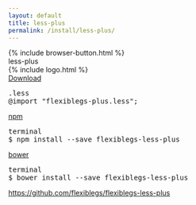 ```yaml
---
layout: default
title: less-plus
permalink: /install/less-plus/
---
```


<div class="dn-browser">
  <div class="dn-browser-header">
    {% include browser-button.html %}
    <div class="dn-style--title"><span>less-plus</span></div>
    {% include logo.html %}
  </div>
  <div class="dn-browser-body">
    <div class="dn-browser-body__pre">
      <!-- Download the file and add the project as follows. -->
      <!-- Dosyayı indirin ve aşağıdaki gibi projenize ekleyin. -->
      <a class="dn-title" href="https://raw.githubusercontent.com/flexiblegs/flexiblegs-less-plus/master/flexiblegs-plus.less" download>Download</a>
      <pre><div class="dn-tag dn-tag--gray dn-tag--bottom">.less</div><!--
        --><div class="comment">@import "<span>flexiblegs-plus.less</span>";</div><!--
      --></pre>
      <div class="dn-height-40"></div>
      <a class="dn-title" href="https://www.npmjs.com/package/flexiblegs-less-plus">npm</a>
      <pre><div class="dn-tag dn-tag--gray dn-tag--bottom">terminal</div><!--
        --><div class="comment">$ npm install --save <span>flexiblegs-less-plus</span></div><!--
      --></pre>
      <div class="dn-height-40"></div>
      <a class="dn-title" href="http://bower.io">bower</a>
      <pre><div class="dn-tag dn-tag--gray dn-tag--bottom">terminal</div><!--
        --><div class="comment">$ bower install --save <span>flexiblegs-less-plus</span></div><!--
      --></pre>
    </div>
    <div class="dn-height-40"></div>
    <div class="dn-browser-footer">
      <div class="wrap xl-gutter-24 xl-outside-24 xl-center xl-auto">
        <div class="col">
          <a href="https://github.com/flexiblegs/flexiblegs-less-plus" class="dn-button dn-button--link">https://github.com/flexiblegs/flexiblegs-less-plus</a>
        </div>
      </div>
    </div>
  </div>
</div>
